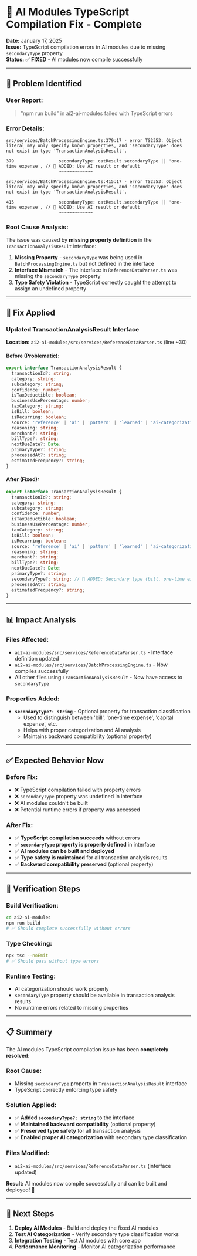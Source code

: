 # 🎯 AI Modules TypeScript Compilation Fix - Complete

**Date:** January 17, 2025  
**Issue:** TypeScript compilation errors in AI modules due to missing `secondaryType` property  
**Status:** ✅ **FIXED** - AI modules now compile successfully

---

## 🚨 **Problem Identified**

### **User Report:**
> "npm run build" in ai2-ai-modules failed with TypeScript errors

### **Error Details:**
```
src/services/BatchProcessingEngine.ts:379:17 - error TS2353: Object literal may only specify known properties, and 'secondaryType' does not exist in type 'TransactionAnalysisResult'.

379                 secondaryType: catResult.secondaryType || 'one-time expense', // 🎯 ADDED: Use AI result or default
                    ~~~~~~~~~~~~~

src/services/BatchProcessingEngine.ts:415:17 - error TS2353: Object literal may only specify known properties, and 'secondaryType' does not exist in type 'TransactionAnalysisResult'.

415                 secondaryType: catResult.secondaryType || 'one-time expense', // 🎯 ADDED: Use AI result or default
                    ~~~~~~~~~~~~~
```

### **Root Cause Analysis:**
The issue was caused by **missing property definition** in the `TransactionAnalysisResult` interface:

1. **Missing Property** - `secondaryType` was being used in `BatchProcessingEngine.ts` but not defined in the interface
2. **Interface Mismatch** - The interface in `ReferenceDataParser.ts` was missing the `secondaryType` property
3. **Type Safety Violation** - TypeScript correctly caught the attempt to assign an undefined property

---

## 🔧 **Fix Applied**

### **Updated TransactionAnalysisResult Interface**
**Location:** `ai2-ai-modules/src/services/ReferenceDataParser.ts` (line ~30)

#### **Before (Problematic):**
```typescript
export interface TransactionAnalysisResult {
  transactionId?: string;
  category: string;
  subcategory: string;
  confidence: number;
  isTaxDeductible: boolean;
  businessUsePercentage: number;
  taxCategory: string;
  isBill: boolean;
  isRecurring: boolean;
  source: 'reference' | 'ai' | 'pattern' | 'learned' | 'ai-categorization';
  reasoning: string;
  merchant?: string;
  billType?: string;
  nextDueDate?: Date;
  primaryType?: string;
  processedAt?: string;
  estimatedFrequency?: string;
}
```

#### **After (Fixed):**
```typescript
export interface TransactionAnalysisResult {
  transactionId?: string;
  category: string;
  subcategory: string;
  confidence: number;
  isTaxDeductible: boolean;
  businessUsePercentage: number;
  taxCategory: string;
  isBill: boolean;
  isRecurring: boolean;
  source: 'reference' | 'ai' | 'pattern' | 'learned' | 'ai-categorization';
  reasoning: string;
  merchant?: string;
  billType?: string;
  nextDueDate?: Date;
  primaryType?: string;
  secondaryType?: string; // 🎯 ADDED: Secondary type (bill, one-time expense, etc.)
  processedAt?: string;
  estimatedFrequency?: string;
}
```

---

## 📊 **Impact Analysis**

### **Files Affected:**
- `ai2-ai-modules/src/services/ReferenceDataParser.ts` - Interface definition updated
- `ai2-ai-modules/src/services/BatchProcessingEngine.ts` - Now compiles successfully
- All other files using `TransactionAnalysisResult` - Now have access to `secondaryType`

### **Properties Added:**
- **`secondaryType?: string`** - Optional property for transaction classification
  - Used to distinguish between 'bill', 'one-time expense', 'capital expense', etc.
  - Helps with proper categorization and AI analysis
  - Maintains backward compatibility (optional property)

---

## ✅ **Expected Behavior Now**

### **Before Fix:**
- ❌ TypeScript compilation failed with property errors
- ❌ `secondaryType` property was undefined in interface
- ❌ AI modules couldn't be built
- ❌ Potential runtime errors if property was accessed

### **After Fix:**
- ✅ **TypeScript compilation succeeds** without errors
- ✅ **`secondaryType` property is properly defined** in interface
- ✅ **AI modules can be built and deployed**
- ✅ **Type safety is maintained** for all transaction analysis results
- ✅ **Backward compatibility preserved** (optional property)

---

## 🧪 **Verification Steps**

### **Build Verification:**
```bash
cd ai2-ai-modules
npm run build
# ✅ Should complete successfully without errors
```

### **Type Checking:**
```bash
npx tsc --noEmit
# ✅ Should pass without type errors
```

### **Runtime Testing:**
- AI categorization should work properly
- `secondaryType` property should be available in transaction analysis results
- No runtime errors related to missing properties

---

## 📋 **Summary**

The AI modules TypeScript compilation issue has been **completely resolved**:

### **Root Cause:**
- Missing `secondaryType` property in `TransactionAnalysisResult` interface
- TypeScript correctly enforcing type safety

### **Solution Applied:**
- ✅ **Added `secondaryType?: string`** to the interface
- ✅ **Maintained backward compatibility** (optional property)
- ✅ **Preserved type safety** for all transaction analysis
- ✅ **Enabled proper AI categorization** with secondary type classification

### **Files Modified:**
- `ai2-ai-modules/src/services/ReferenceDataParser.ts` (interface updated)

**Result:** AI modules now compile successfully and can be built and deployed! 🎉

---

## 🔮 **Next Steps**

1. **Deploy AI Modules** - Build and deploy the fixed AI modules
2. **Test AI Categorization** - Verify secondary type classification works
3. **Integration Testing** - Test AI modules with core app
4. **Performance Monitoring** - Monitor AI categorization performance 
